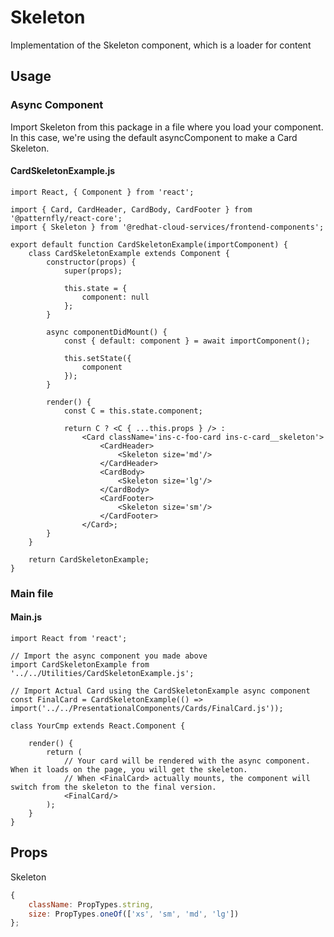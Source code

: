 # Skeleton

Implementation of the Skeleton component, which is a loader for content

## Usage

### Async Component

Import Skeleton from this package in a file where you load your component. In this case, we're using the default asyncComponent to make a Card Skeleton.

#### CardSkeletonExample.js

```JSX
import React, { Component } from 'react';

import { Card, CardHeader, CardBody, CardFooter } from '@patternfly/react-core';
import { Skeleton } from '@redhat-cloud-services/frontend-components';

export default function CardSkeletonExample(importComponent) {
    class CardSkeletonExample extends Component {
        constructor(props) {
            super(props);

            this.state = {
                component: null
            };
        }

        async componentDidMount() {
            const { default: component } = await importComponent();

            this.setState({
                component
            });
        }

        render() {
            const C = this.state.component;

            return C ? <C { ...this.props } /> :
                <Card className='ins-c-foo-card ins-c-card__skeleton'>
                    <CardHeader>
                        <Skeleton size='md'/>
                    </CardHeader>
                    <CardBody>
                        <Skeleton size='lg'/>
                    </CardBody>
                    <CardFooter>
                        <Skeleton size='sm'/>
                    </CardFooter>
                </Card>;
        }
    }

    return CardSkeletonExample;
}
```

### Main file

#### Main.js

```JSX
import React from 'react';

// Import the async component you made above
import CardSkeletonExample from '../../Utilities/CardSkeletonExample.js';

// Import Actual Card using the CardSkeletonExample async component
const FinalCard = CardSkeletonExample(() => import('../../PresentationalComponents/Cards/FinalCard.js'));

class YourCmp extends React.Component {

    render() {
        return (
            // Your card will be rendered with the async component. When it loads on the page, you will get the skeleton.
            // When <FinalCard> actually mounts, the component will switch from the skeleton to the final version.
            <FinalCard/>
        );
    }
}
```

## Props

Skeleton

```javascript
{
    className: PropTypes.string,
    size: PropTypes.oneOf(['xs', 'sm', 'md', 'lg'])
};
```
